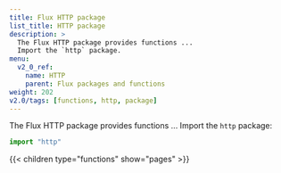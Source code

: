 ```yaml
---
title: Flux HTTP package
list_title: HTTP package
description: >
  The Flux HTTP package provides functions ...
  Import the `http` package.
menu:
  v2_0_ref:
    name: HTTP
    parent: Flux packages and functions
weight: 202
v2.0/tags: [functions, http, package]
---
```


The Flux HTTP package provides functions ...
Import the `http` package:

```js
import "http"
```

{{< children type="functions" show="pages" >}}
